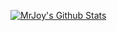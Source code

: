 [![MrJoy's Github Stats](https://github-readme-stats.vercel.app/api?username=MrJoy&count_private=true&show_icons=true&theme=radical)](https://github.com/MrJoy/github-readme-stats)
